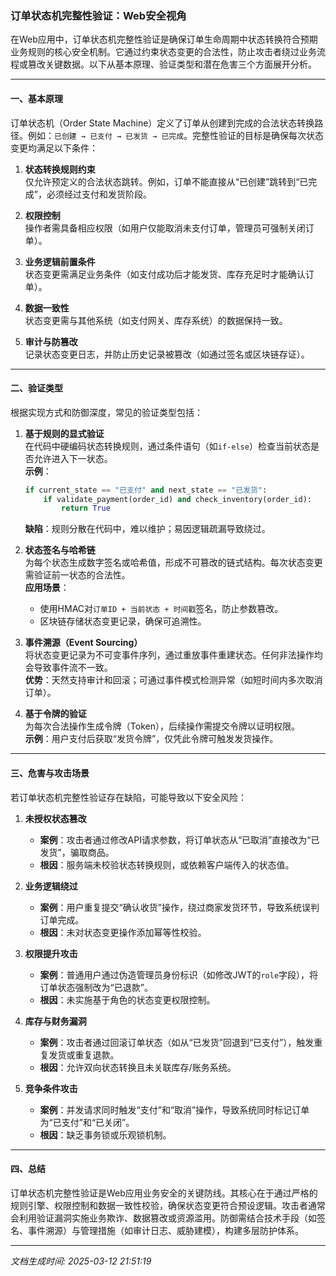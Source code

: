 

### 订单状态机完整性验证：Web安全视角

在Web应用中，订单状态机完整性验证是确保订单生命周期中状态转换符合预期业务规则的核心安全机制。它通过约束状态变更的合法性，防止攻击者绕过业务流程或篡改关键数据。以下从基本原理、验证类型和潜在危害三个方面展开分析。

---

#### 一、基本原理

订单状态机（Order State Machine）定义了订单从创建到完成的合法状态转换路径。例如：`已创建 → 已支付 → 已发货 → 已完成`。完整性验证的目标是确保每次状态变更均满足以下条件：

1. **状态转换规则约束**  
   仅允许预定义的合法状态跳转。例如，订单不能直接从“已创建”跳转到“已完成”，必须经过支付和发货阶段。

2. **权限控制**  
   操作者需具备相应权限（如用户仅能取消未支付订单，管理员可强制关闭订单）。

3. **业务逻辑前置条件**  
   状态变更需满足业务条件（如支付成功后才能发货、库存充足时才能确认订单）。

4. **数据一致性**  
   状态变更需与其他系统（如支付网关、库存系统）的数据保持一致。

5. **审计与防篡改**  
   记录状态变更日志，并防止历史记录被篡改（如通过签名或区块链存证）。

---

#### 二、验证类型

根据实现方式和防御深度，常见的验证类型包括：

1. **基于规则的显式验证**  
   在代码中硬编码状态转换规则，通过条件语句（如`if-else`）检查当前状态是否允许进入下一状态。  
   **示例**：  
   ```python
   if current_state == "已支付" and next_state == "已发货":
       if validate_payment(order_id) and check_inventory(order_id):
           return True
   ```  
   **缺陷**：规则分散在代码中，难以维护；易因逻辑疏漏导致绕过。

2. **状态签名与哈希链**  
   为每个状态生成数字签名或哈希值，形成不可篡改的链式结构。每次状态变更需验证前一状态的合法性。  
   **应用场景**：  
   - 使用HMAC对`订单ID + 当前状态 + 时间戳`签名，防止参数篡改。  
   - 区块链存储状态变更记录，确保可追溯性。

3. **事件溯源（Event Sourcing）**  
   将状态变更记录为不可变事件序列，通过重放事件重建状态。任何非法操作均会导致事件流不一致。  
   **优势**：天然支持审计和回滚；可通过事件模式检测异常（如短时间内多次取消订单）。

4. **基于令牌的验证**  
   为每次合法操作生成令牌（Token），后续操作需提交令牌以证明权限。  
   **示例**：用户支付后获取“发货令牌”，仅凭此令牌可触发发货操作。

---

#### 三、危害与攻击场景

若订单状态机完整性验证存在缺陷，可能导致以下安全风险：

1. **未授权状态篡改**  
   - **案例**：攻击者通过修改API请求参数，将订单状态从“已取消”直接改为“已发货”，骗取商品。  
   - **根因**：服务端未校验状态转换规则，或依赖客户端传入的状态值。

2. **业务逻辑绕过**  
   - **案例**：用户重复提交“确认收货”操作，绕过商家发货环节，导致系统误判订单完成。  
   - **根因**：未对状态变更操作添加幂等性校验。

3. **权限提升攻击**  
   - **案例**：普通用户通过伪造管理员身份标识（如修改JWT的`role`字段），将订单状态强制改为“已退款”。  
   - **根因**：未实施基于角色的状态变更权限控制。

4. **库存与财务漏洞**  
   - **案例**：攻击者通过回滚订单状态（如从“已发货”回退到“已支付”），触发重复发货或重复退款。  
   - **根因**：允许双向状态转换且未关联库存/账务系统。

5. **竞争条件攻击**  
   - **案例**：并发请求同时触发“支付”和“取消”操作，导致系统同时标记订单为“已支付”和“已关闭”。  
   - **根因**：缺乏事务锁或乐观锁机制。

---

#### 四、总结

订单状态机完整性验证是Web应用业务安全的关键防线。其核心在于通过严格的规则引擎、权限控制和数据一致性校验，确保状态变更符合预设逻辑。攻击者通常会利用验证漏洞实施业务欺诈、数据篡改或资源滥用。防御需结合技术手段（如签名、事件溯源）与管理措施（如审计日志、威胁建模），构建多层防护体系。

---

*文档生成时间: 2025-03-12 21:51:19*














